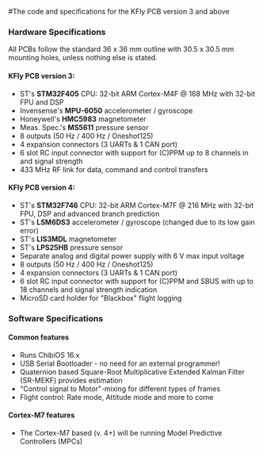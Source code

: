 #The code and specifications for the KFly PCB version 3 and above

### Hardware Specifications

All PCBs follow the standard 36 x 36 mm outline with 30.5 x 30.5 mm mounting holes, unless nothing else is stated.

#### KFly PCB version 3:
* ST's **STM32F405** CPU: 32-bit ARM Cortex-M4F @ 168 MHz with 32-bit FPU and DSP
* Invensense's **MPU-6050** accelerometer / gyroscope
* Honeywell's **HMC5983** magnetometer
* Meas. Spec.'s **MS5611** pressure sensor
* 8 outputs (50 Hz / 400 Hz / Oneshot125)
* 4 expansion connectors (3 UARTs & 1 CAN port)
* 6 slot RC input connector with support for (C)PPM up to 8 channels in and signal strength
* 433 MHz RF link for data, command and control transfers

#### KFly PCB version 4:
* ST's **STM32F746** CPU: 32-bit ARM Cortex-M7F @ 216 MHz with 32-bit FPU, DSP and advanced branch prediction
* ST's **LSM6DS3** accelerometer / gyroscope (changed due to its low gain error)
* ST's **LIS3MDL** magnetometer
* ST's **LPS25HB** pressure sensor
* Separate analog and digital power supply with 6 V max input voltage
* 8 outputs (50 Hz / 400 Hz / Oneshot125)
* 4 expansion connectors (3 UARTs & 1 CAN port)
* 6 slot RC input connector with support for (C)PPM and SBUS with up to 18 channels and signal strength indication
* MicroSD card holder for "Blackbox" flight logging


### Software Specifications
#### Common features
* Runs ChibiOS 16.x
* USB Serial Bootloader - no need for an external programmer!
* Quaternion based Square-Root Multiplicative Extended Kalman Filter (SR-MEKF) provides estimation
* "Control signal to Motor"-mixing for different types of frames
* Flight control: Rate mode, Attitude mode and more to come

#### Cortex-M7 features
* The Cortex-M7 based (v. 4+) will be running Model Predictive Controllers (MPCs)
